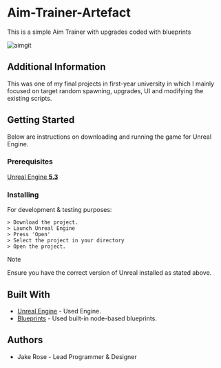 # Aim-Trainer-Artefact
This is a simple Aim Trainer with upgrades coded with blueprints

![aimgit](https://github.com/rosejake14/Aim-Trainer-Artefact/assets/62072145/012d0390-ef74-4c1d-8d99-78dfc29e173a)

## Additional Information
This was one of my final projects in first-year university in which I mainly focused on target random spawning, upgrades, UI and modifying the existing scripts.

## Getting Started
Below are instructions on downloading and running the game for Unreal Engine. 

### Prerequisites
[Unreal Engine **5.3**](https://www.unrealengine.com/en-US/unreal-engine-5)

### Installing
For development & testing purposes:
```
> Download the project.
> Launch Unreal Engine
> Press 'Open'
> Select the project in your directory
> Open the project.
```
>[!NOTE]
>Ensure you have the correct version of Unreal installed as stated above.

## Built With
- [Unreal Engine](https://www.unrealengine.com/en-US) - Used Engine.
- [Blueprints]([https://www.jetbrains.com/rider/](https://docs.unrealengine.com/4.27/en-US/ProgrammingAndScripting/Blueprints/GettingStarted/)https://docs.unrealengine.com/4.27/en-US/ProgrammingAndScripting/Blueprints/GettingStarted/) - Used built-in node-based blueprints.

## Authors
- Jake Rose - Lead Programmer & Designer

